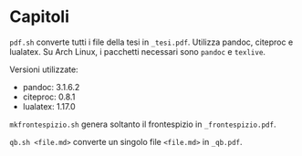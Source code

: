 # Capitoli

`pdf.sh` converte tutti i file della tesi in `_tesi.pdf`. Utilizza pandoc, citeproc e lualatex. Su Arch Linux, i pacchetti necessari sono `pandoc` e `texlive`.

Versioni utilizzate:

- pandoc: 3.1.6.2
- citeproc: 0.8.1
- lualatex: 1.17.0

`mkfrontespizio.sh` genera soltanto il frontespizio in `_frontespizio.pdf`.

`qb.sh <file.md>` converte un singolo file `<file.md>` in `_qb.pdf`.
